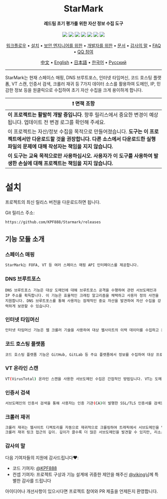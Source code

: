<h1 align="center">StarMark</h4>

<h4 align="center">레드팀 초기 평가를 위한 자산 정보 수집 도구</h4>

<p align="center">
  <!-- Node 버전 -->
  <img src="https://img.shields.io/badge/Node-v20.10.0-blue"/>
  <img src="https://img.shields.io/badge/Electron-v32.0.0-blue"/>
  <!-- 다운로드 -->
  <a href="https://github.com/KPF888/Starmark/releases">
    <img src="https://img.shields.io/github/downloads/KPF888/Starmark/total?label=다운로드&color=green"/></a>
  <!-- 기여자 -->
  <a href="https://github.com/KPF888/Starmark/graphs/contributors">
    <img src="https://img.shields.io/badge/기여자-2-green"/></a>
  <!-- 버전 -->
  <a href="https://github.com/KPF888/Starmark/releases">
    <img src="https://img.shields.io/github/v/release/KPF888/Starmark?include_prereleases&label=릴리스&color=blue"/></a>
  <!-- Issues -->
  <a href="https://github.com/KPF888/Starmark/issues">
    <img src="https://img.shields.io/github/issues/KPF888/Starmark?label=이슈&color=yellow"/></a>
  <!-- QQ Group -->
  <a href="https://qm.qq.com/q/cHYSFTF4UU">
    <img src="https://img.shields.io/badge/QQ그룹-805411168-yellow"/></a>
</p>

<p align="center">
  <a href="#워크플로우">워크플로우</a> •
  <a href="#설치">설치</a> •
  <a href="#보안-엔지니어를-위한">보안 엔지니어를 위한</a> •
  <a href="#개발자를-위한">개발자를 위한</a> •
  <a href="https://github.com/KPF888/Starmark/blob/dist/README.md">문서</a> •
  <a href="#감사의-말">감사의 말</a> •
  <a href="">FAQ</a> •
  <a href="https://qm.qq.com/q/cHYSFTF4UU">QQ 참여</a>
</p>

<p align="center">
  <a href="https://github.com/KPF888/Starmark/blob/dist/README.md">中文</a> •
  <a href="https://github.com/KPF888/Starmark/blob/dist/README_EN.md">English</a> •
  <a href="https://github.com/KPF888/Starmark/blob/dist/README_JP.md">日本語</a> •
  <a href="https://github.com/KPF888/Starmark/blob/dist/README_KR.md">한국어</a> •
  <a href="https://github.com/KPF888/Starmark/blob/dist/README_RU.md">Русский</a>
</p>

---

StarMark는 현재 스페이스 매핑, DNS 브루트포스, 인터넷 타임머신, 코드 호스팅 플랫폼, VT 스캔, 인증서 검색, 크롤러 재귀 등 7가지 데이터 소스를 활용하여 도메인, IP, 민감한 정보 등을 원클릭으로 수집하여 초기 자산 수집을 크게 용이하게 합니다.

| :exclamation: **면책 조항**                                                                                                              |
| --------------------------------------------------------------------------------------------------------------------------------------- |
| **이 프로젝트는 활발히 개발 중입니다**. 향후 릴리스에서 중요한 변경이 예상됩니다. 업데이트 전 변경 로그를 확인해 주세요. |
| 이 프로젝트는 자산/정보 수집을 목적으로 만들어졌습니다. **도구는 이 프로젝트에서만 다운로드할 것을 권장합니다. 다른 소스에서 다운로드한 실행 파일의 문제에 대해 작성자는 책임을 지지 않습니다.** |
| **이 도구는 교육 목적으로만 사용하십시오. 사용자가 이 도구를 사용하여 발생한 손실에 대해 프로젝트는 책임을 지지 않습니다.** |

# 설치

프로젝트의 최신 릴리스 버전을 다운로드하면 됩니다.

Git 릴리스 주소:

```sh
https://github.com/KPF888/Starmark/releases
```

## 기능 모듈 소개

### 스페이스 매핑

```sh
StarMark는 FOFA, VT 등 여러 스페이스 매핑 API 인터페이스를 제공합니다.
```

### DNS 브루트포스

```console
DNS 브루트포스 기능은 대상 도메인에 대해 브루트포스 공격을 수행하여 관련 서브도메인과 IP 주소를 획득합니다. 이 기능은 효율적인 크래킹 알고리즘을 채택하고 사용자 정의 사전을 지원합니다. DNS 브루트포스를 통해 사용자는 잠재적인 중요 자산을 발견하여 자산 수집을 강력하게 보완할 수 있습니다.
```

### 인터넷 타임머신

```sh
인터넷 타임머신 기능은 웹 크롤러 기술을 사용하여 대상 웹사이트의 이력 데이터를 수집하고 분석합니다. 서로 다른 시점의 데이터를 비교함으로써 사용자는 대상 웹사이트의 발전 궤적을 이해하고 잠재적인 보안 문제를 발견할 수 있습니다. 또한 삭제된 민감한 정보를 발견하여 정보 수집의 포괄성을 향상시킬 수 있습니다.
```

### 코드 호스팅 플랫폼

```sh
코드 호스팅 플랫폼 기능은 GitHub, GitLab 등 주요 플랫폼에서 정보를 수집하여 대상 프로젝트의 코드, 커밋 이력, 브랜치, 태그 등 민감한 정보를 발굴합니다. 이 정보를 분석함으로써 사용자는 프로젝트의 잠재적인 취약점을 발견하여 후속 취약점 발견과 활용의 기초를 제공할 수 있습니다.
```

### VT 온라인 스캔

```sh
VT(VirusTotal) 온라인 스캔을 사용한 서브도메인 수집은 간접적인 방법입니다. VT는 도메인의 이력 레코드를 표시하며, 이전에 해석된 IP 주소와 관련 서브도메인을 포함할 수 있습니다. 이러한 이력 레코드에는 현재는 활성화되지 않았지만 존재했던 서브도메인이 포함될 수 있습니다.
```

### 인증서 검색

```sh
서브도메인의 인증서 검색을 통해 사용자는 인증 기관(CA)이 발행한 SSL/TLS 인증서를 검색할 수 있습니다. 이러한 인증서에는 도메인 정보가 포함되어 있으며, 메인 도메인과 서브도메인이 포함됩니다. 이러한 인증서 이력 레코드에는 현재는 활성화되지 않았지만 존재했던 서브도메인이 포함될 수 있습니다.
```

### 크롤러 재귀

```sh
크롤러 재귀는 웹사이트 디렉토리를 자동으로 재귀적으로 크롤링하여 트래픽에서 서브도메인을 발견하는 방법입니다. 크롤러 재귀 트래픽을 통한 서브도메인 수집은 때때로 예상치 못한 발견을 가져올 수 있습니다.
크롤러 재귀 링크 접근의 깊이. 깊이가 클수록 더 많은 서브도메인을 발견할 수 있지만, 리소스 소비와 시간도 증가합니다. 리소스가 풍부한 경우 3계층을 초과하지 않는 것을 권장하며, 리소스가 적은 경우 5계층을 시도할 수 있습니다.
```

### 감사의 말

다음 기여자들의 지원에 감사드립니다:heart::

- 코드 기여자: [@KPF888](https://github.com/KPF888)
- 컨셉 기여자: 프로젝트 구상과 기능 설계에 귀중한 제안을 해주신 [@viking](https://github.com/VK2000)님께 특별한 감사를 드립니다

아이디어나 개선사항이 있으시다면 프로젝트 참여와 PR 제출을 언제든지 환영합니다. 